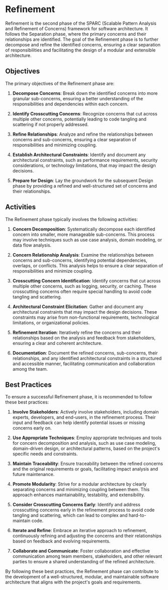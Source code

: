 # Refinement

Refinement is the second phase of the SPARC (Scalable Pattern Analysis and Refinement of Concerns) framework for software architecture. It follows the Separation phase, where the primary concerns and their relationships are identified. The goal of the Refinement phase is to further decompose and refine the identified concerns, ensuring a clear separation of responsibilities and facilitating the design of a modular and extensible architecture.

## Objectives

The primary objectives of the Refinement phase are:

1. **Decompose Concerns**: Break down the identified concerns into more granular sub-concerns, ensuring a better understanding of the responsibilities and dependencies within each concern.

2. **Identify Crosscutting Concerns**: Recognize concerns that cut across multiple other concerns, potentially leading to code tangling and scattering if not properly addressed.

3. **Refine Relationships**: Analyze and refine the relationships between concerns and sub-concerns, ensuring a clear separation of responsibilities and minimizing coupling.

4. **Establish Architectural Constraints**: Identify and document any architectural constraints, such as performance requirements, security considerations, or technology limitations, that may impact the design decisions.

5. **Prepare for Design**: Lay the groundwork for the subsequent Design phase by providing a refined and well-structured set of concerns and their relationships.

## Activities

The Refinement phase typically involves the following activities:

1. **Concern Decomposition**: Systematically decompose each identified concern into smaller, more manageable sub-concerns. This process may involve techniques such as use case analysis, domain modeling, or data flow analysis.

2. **Concern Relationship Analysis**: Examine the relationships between concerns and sub-concerns, identifying potential dependencies, overlaps, or conflicts. This analysis helps to ensure a clear separation of responsibilities and minimize coupling.

3. **Crosscutting Concern Identification**: Identify concerns that cut across multiple other concerns, such as logging, security, or caching. These crosscutting concerns often require special handling to avoid code tangling and scattering.

4. **Architectural Constraint Elicitation**: Gather and document any architectural constraints that may impact the design decisions. These constraints may arise from non-functional requirements, technological limitations, or organizational policies.

5. **Refinement Iteration**: Iteratively refine the concerns and their relationships based on the analysis and feedback from stakeholders, ensuring a clear and coherent architecture.

6. **Documentation**: Document the refined concerns, sub-concerns, their relationships, and any identified architectural constraints in a structured and accessible manner, facilitating communication and collaboration among the team.

## Best Practices

To ensure a successful Refinement phase, it is recommended to follow these best practices:

1. **Involve Stakeholders**: Actively involve stakeholders, including domain experts, developers, and end-users, in the refinement process. Their input and feedback can help identify potential issues or missing concerns early on.

2. **Use Appropriate Techniques**: Employ appropriate techniques and tools for concern decomposition and analysis, such as use case modeling, domain-driven design, or architectural patterns, based on the project's specific needs and constraints.

3. **Maintain Traceability**: Ensure traceability between the refined concerns and the original requirements or goals, facilitating impact analysis and future maintenance.

4. **Promote Modularity**: Strive for a modular architecture by clearly separating concerns and minimizing coupling between them. This approach enhances maintainability, testability, and extensibility.

5. **Consider Crosscutting Concerns Early**: Identify and address crosscutting concerns early in the refinement process to avoid code tangling and scattering, which can lead to complex and hard-to-maintain code.

6. **Iterate and Refine**: Embrace an iterative approach to refinement, continuously refining and adjusting the concerns and their relationships based on feedback and evolving requirements.

7. **Collaborate and Communicate**: Foster collaboration and effective communication among team members, stakeholders, and other relevant parties to ensure a shared understanding of the refined architecture.

By following these best practices, the Refinement phase can contribute to the development of a well-structured, modular, and maintainable software architecture that aligns with the project's goals and requirements.